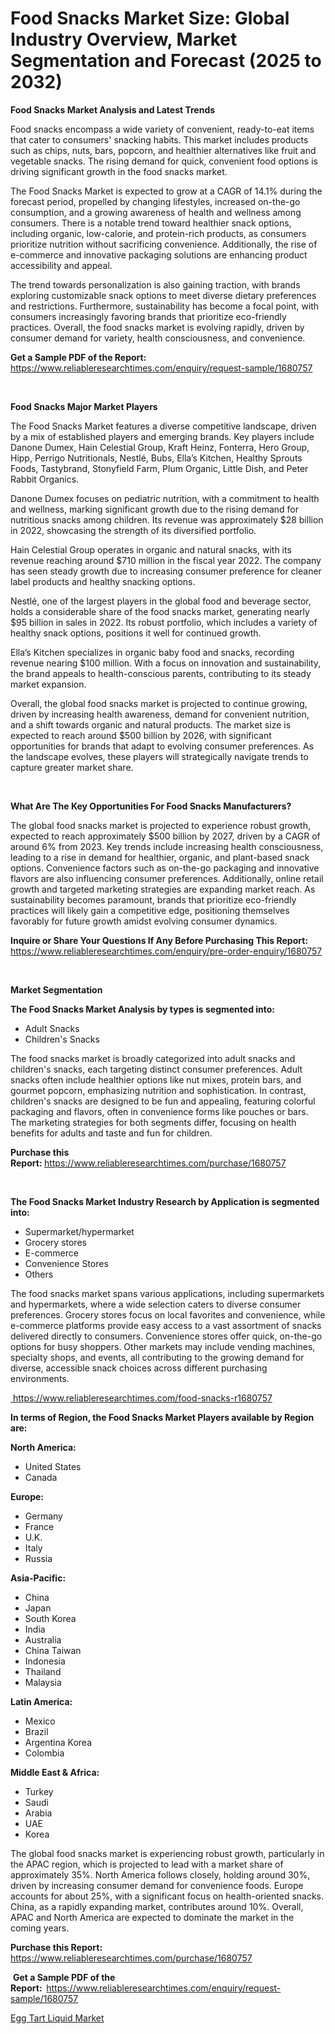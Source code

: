 <p><h1>Food Snacks Market Size: Global Industry Overview, Market Segmentation and Forecast (2025 to 2032)</h1></p><p><strong>Food Snacks Market Analysis and Latest Trends</strong></p>
<p><p>Food snacks encompass a wide variety of convenient, ready-to-eat items that cater to consumers' snacking habits. This market includes products such as chips, nuts, bars, popcorn, and healthier alternatives like fruit and vegetable snacks. The rising demand for quick, convenient food options is driving significant growth in the food snacks market.</p><p>The Food Snacks Market is expected to grow at a CAGR of 14.1% during the forecast period, propelled by changing lifestyles, increased on-the-go consumption, and a growing awareness of health and wellness among consumers. There is a notable trend toward healthier snack options, including organic, low-calorie, and protein-rich products, as consumers prioritize nutrition without sacrificing convenience. Additionally, the rise of e-commerce and innovative packaging solutions are enhancing product accessibility and appeal.</p><p>The trend towards personalization is also gaining traction, with brands exploring customizable snack options to meet diverse dietary preferences and restrictions. Furthermore, sustainability has become a focal point, with consumers increasingly favoring brands that prioritize eco-friendly practices. Overall, the food snacks market is evolving rapidly, driven by consumer demand for variety, health consciousness, and convenience.</p></p>
<p><strong>Get a Sample PDF of the Report:&nbsp;</strong> <a href="https://www.reliableresearchtimes.com/enquiry/request-sample/1680757?utm_campaign=2345&utm_medium=2&utm_source=Github&utm_content=ia&utm_term=15022025&utm_id=food-snacks">https://www.reliableresearchtimes.com/enquiry/request-sample/1680757</a></p>
<p>&nbsp;</p>
<p><strong>Food Snacks Major Market Players</strong></p>
<p><p>The Food Snacks Market features a diverse competitive landscape, driven by a mix of established players and emerging brands. Key players include Danone Dumex, Hain Celestial Group, Kraft Heinz, Fonterra, Hero Group, Hipp, Perrigo Nutritionals, Nestlé, Bubs, Ella’s Kitchen, Healthy Sprouts Foods, Tastybrand, Stonyfield Farm, Plum Organic, Little Dish, and Peter Rabbit Organics.</p><p>Danone Dumex focuses on pediatric nutrition, with a commitment to health and wellness, marking significant growth due to the rising demand for nutritious snacks among children. Its revenue was approximately $28 billion in 2022, showcasing the strength of its diversified portfolio.</p><p>Hain Celestial Group operates in organic and natural snacks, with its revenue reaching around $710 million in the fiscal year 2022. The company has seen steady growth due to increasing consumer preference for cleaner label products and healthy snacking options.</p><p>Nestlé, one of the largest players in the global food and beverage sector, holds a considerable share of the food snacks market, generating nearly $95 billion in sales in 2022. Its robust portfolio, which includes a variety of healthy snack options, positions it well for continued growth.</p><p>Ella’s Kitchen specializes in organic baby food and snacks, recording revenue nearing $100 million. With a focus on innovation and sustainability, the brand appeals to health-conscious parents, contributing to its steady market expansion.</p><p>Overall, the global food snacks market is projected to continue growing, driven by increasing health awareness, demand for convenient nutrition, and a shift towards organic and natural products. The market size is expected to reach around $500 billion by 2026, with significant opportunities for brands that adapt to evolving consumer preferences. As the landscape evolves, these players will strategically navigate trends to capture greater market share.</p></p>
<p>&nbsp;</p>
<p><strong>What Are The Key Opportunities For Food Snacks Manufacturers?</strong></p>
<p><p>The global food snacks market is projected to experience robust growth, expected to reach approximately $500 billion by 2027, driven by a CAGR of around 6% from 2023. Key trends include increasing health consciousness, leading to a rise in demand for healthier, organic, and plant-based snack options. Convenience factors such as on-the-go packaging and innovative flavors are also influencing consumer preferences. Additionally, online retail growth and targeted marketing strategies are expanding market reach. As sustainability becomes paramount, brands that prioritize eco-friendly practices will likely gain a competitive edge, positioning themselves favorably for future growth amidst evolving consumer dynamics.</p></p>
<p><strong>Inquire or Share Your Questions If Any Before Purchasing This Report:</strong> <a href="https://www.reliableresearchtimes.com/enquiry/pre-order-enquiry/1680757?utm_campaign=2345&utm_medium=2&utm_source=Github&utm_content=ia&utm_term=15022025&utm_id=food-snacks">https://www.reliableresearchtimes.com/enquiry/pre-order-enquiry/1680757</a></p>
<p>&nbsp;</p>
<p><strong>Market Segmentation</strong></p>
<p><strong>The Food Snacks Market Analysis by types is segmented into:</strong></p>
<p><ul><li>Adult Snacks</li><li>Children's Snacks</li></ul></p>
<p><p>The food snacks market is broadly categorized into adult snacks and children's snacks, each targeting distinct consumer preferences. Adult snacks often include healthier options like nut mixes, protein bars, and gourmet popcorn, emphasizing nutrition and sophistication. In contrast, children's snacks are designed to be fun and appealing, featuring colorful packaging and flavors, often in convenience forms like pouches or bars. The marketing strategies for both segments differ, focusing on health benefits for adults and taste and fun for children.</p></p>
<p><strong>Purchase this Report:&nbsp;</strong><a href="https://www.reliableresearchtimes.com/purchase/1680757?utm_campaign=2345&utm_medium=2&utm_source=Github&utm_content=ia&utm_term=15022025&utm_id=food-snacks">https://www.reliableresearchtimes.com/purchase/1680757</a></p>
<p>&nbsp;</p>
<p><strong>The Food Snacks Market Industry Research by Application is segmented into:</strong></p>
<p><ul><li>Supermarket/hypermarket</li><li>Grocery stores</li><li>E-commerce</li><li>Convenience Stores</li><li>Others</li></ul></p>
<p><p>The food snacks market spans various applications, including supermarkets and hypermarkets, where a wide selection caters to diverse consumer preferences. Grocery stores focus on local favorites and convenience, while e-commerce platforms provide easy access to a vast assortment of snacks delivered directly to consumers. Convenience stores offer quick, on-the-go options for busy shoppers. Other markets may include vending machines, specialty shops, and events, all contributing to the growing demand for diverse, accessible snack choices across different purchasing environments.</p></p>
<p><a href="https://www.reliableresearchtimes.com/food-snacks-r1680757?utm_campaign=2345&utm_medium=2&utm_source=Github&utm_content=ia&utm_term=15022025&utm_id=food-snacks">&nbsp;https://www.reliableresearchtimes.com/food-snacks-r1680757</a></p>
<p><strong>In terms of Region, the Food Snacks Market Players available by Region are:</strong></p>
<p>
    <p> <strong> North America: </strong>
        <ul>
            <li>United States</li>
            <li>Canada</li>
        </ul>
        </p> 
    <p> <strong> Europe: </strong>
        <ul>
            <li>Germany</li>
            <li>France</li>
            <li>U.K.</li>
            <li>Italy</li>
            <li>Russia</li>
        </ul>
        </p> 
    <p> <strong> Asia-Pacific: </strong>
        <ul>
            <li>China</li>
            <li>Japan</li>
            <li>South Korea</li>
            <li>India</li>
            <li>Australia</li>
            <li>China Taiwan</li>
            <li>Indonesia</li>
            <li>Thailand</li>
            <li>Malaysia</li>
        </ul>
        </p> 
    <p> <strong> Latin America: </strong>
        <ul>
            <li>Mexico</li>
            <li>Brazil</li>
            <li>Argentina Korea</li>
            <li>Colombia</li>
        </ul>
        </p> 
    <p> <strong> Middle East & Africa: </strong>
        <ul>
            <li>Turkey</li>
            <li>Saudi</li>
            <li>Arabia</li>
            <li>UAE</li>
            <li>Korea</li>
        </ul>
    </p>
    </p>
<p><p>The global food snacks market is experiencing robust growth, particularly in the APAC region, which is projected to lead with a market share of approximately 35%. North America follows closely, holding around 30%, driven by increasing consumer demand for convenience foods. Europe accounts for about 25%, with a significant focus on health-oriented snacks. China, as a rapidly expanding market, contributes around 10%. Overall, APAC and North America are expected to dominate the market in the coming years.</p></p>
<p><strong>Purchase this Report: </strong><a href="https://www.reliableresearchtimes.com/purchase/1680757?utm_campaign=2345&utm_medium=2&utm_source=Github&utm_content=ia&utm_term=15022025&utm_id=food-snacks">https://www.reliableresearchtimes.com/purchase/1680757</a></p>
<p>&nbsp;<strong>Get a Sample PDF of the Report:&nbsp;&nbsp;</strong><a href="https://www.reliableresearchtimes.com/enquiry/request-sample/1680757?utm_campaign=2345&utm_medium=2&utm_source=Github&utm_content=ia&utm_term=15022025&utm_id=food-snacks">https://www.reliableresearchtimes.com/enquiry/request-sample/1680757</a></p>
<p><strong></strong></p>
<p><p><a href="https://github.com/risingtrista99259/Market-Research-Report-List-1/blob/main/egg-tart-liquid-market.md?utm_campaign=2345&utm_medium=2&utm_source=Github&utm_content=ia&utm_term=15022025&utm_id=food-snacks">Egg Tart Liquid Market</a></p></p>